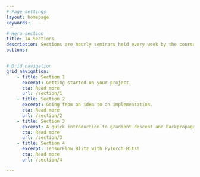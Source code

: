 ```yaml
---
# Page settings
layout: homepage
keywords:

# Hero section
title: TA Sections
description: Sections are hourly seminars held every week by the course assistants on various topics in deep learning.  The topics are split between practice and theory.
buttons:


# Grid navigation
grid_navigation:
    - title: Section 1
      excerpt: Getting started on your project.
      cta: Read more
      url: /section/1
    - title: Section 2
      excerpt: Going from an idea to an implementation. 
      cta: Read more
      url: /section/2
    - title: Section 3
      excerpt: A quick introduction to gradient descent and backpropagation.
      cta: Read more
      url: /section/3
    - title: Section 4
      excerpt: TensorFlow Blitz with PyTorch Bits!
      cta: Read more
      url: /section/4

---
```


<!--     - title: Week 2
      excerpt: Section description
      cta: Read more
      url: '#'
    - title: Week 3
      excerpt: Section description
      cta: Read more
      url: '#'
    - title: Week 4
      excerpt: Section description
      cta: Read more
      url: '#'
    - title: Week 5
      excerpt: Section description
      cta: Read more
      url: '#'
    - title: Week 6
      excerpt: Section description
      cta: Read more
      url: '#'
    - title: Week 7
      excerpt: Section description
      cta: Read more
      url: '#'
    - title: Week 8
      excerpt: Section description
      cta: Read more
      url: '#'
    - title: Week 9
      excerpt: Section description
      cta: Read more
      url: '#' -->